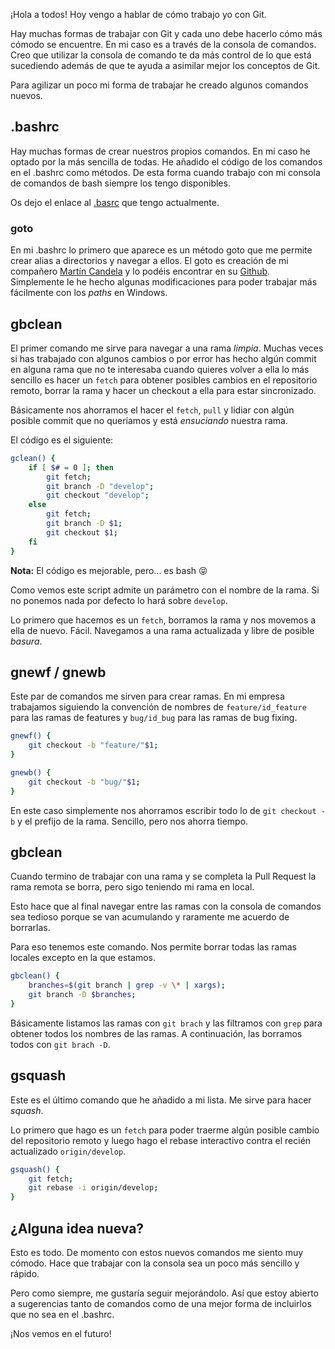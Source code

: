 ¡Hola a todos! Hoy vengo a hablar de cómo trabajo yo con Git. 

Hay muchas formas de trabajar con Git y cada uno debe hacerlo cómo más cómodo se encuentre. En mi caso es a través de la consola de comandos. Creo que utilizar la consola de comando te da más control de lo que está sucediendo además de que te ayuda a asimilar mejor los conceptos de Git.

Para agilizar un poco mi forma de trabajar he creado algunos comandos nuevos.

## .bashrc

Hay muchas formas de crear nuestros propios comandos. En mi caso he optado por la más sencilla de todas. He añadido el código de los comandos en el .bashrc como métodos. De esta forma cuando trabajo con mi consola de comandos de bash siempre los tengo disponibles.

Os dejo el enlace al [.basrc](content/.bashrc) que tengo actualmente.

### goto

En mi .bashrc lo primero que aparece es un método goto que me permite crear alias a directorios y navegar a ellos. El goto es creación de mi compañero [Martín Candela](https://twitter.com/RellikCC) y lo podéis encontrar en su [Github](https://github.com/Rellikiox/goto). Simplemente le he hecho algunas modificaciones para poder trabajar más fácilmente con los *paths* en Windows.

## gbclean

El primer comando me sirve para navegar a una rama *limpia*. Muchas veces si has trabajado con algunos cambios o por error has hecho algún commit en alguna rama que no te interesaba cuando quieres volver a ella lo más sencillo es hacer un `fetch` para obtener posibles cambios en el repositorio remoto, borrar la rama y hacer un checkout a ella para estar sincronizado.

Básicamente nos ahorramos el hacer el `fetch`, `pull` y lidiar con algún posible commit que no queríamos y está *ensuciando* nuestra rama.

El código es el siguiente:

```bash
gclean() {
    if [ $# = 0 ]; then
        git fetch;
		git branch -D "develop";
		git checkout "develop";
    else
		git fetch;
		git branch -D $1;
		git checkout $1;
	fi
}
```
**Nota:** El código es mejorable, pero... es bash 😝

Como vemos este script admite un parámetro con el nombre de la rama. Si no ponemos nada por defecto lo hará sobre `develop`.

Lo primero que hacemos es un `fetch`, borramos la rama y nos movemos a ella de nuevo. Fácil. Navegamos a una rama actualizada y libre de posible *basura*.

## gnewf / gnewb

Este par de comandos me sirven para crear ramas. En mi empresa trabajamos siguiendo la convención de nombres de `feature/id_feature` para las ramas de features y `bug/id_bug` para las ramas de bug fixing.

```bash
gnewf() {
	git checkout -b "feature/"$1;
}

gnewb() {
	git checkout -b "bug/"$1;
}
```
En este caso simplemente nos ahorramos escribir todo lo de `git checkout -b` y el prefijo de la rama. Sencillo, pero nos ahorra tiempo.

## gbclean

Cuando termino de trabajar con una rama y se completa la Pull Request la rama remota se borra, pero sigo teniendo mi rama en local. 

Esto hace que al final navegar entre las ramas con la consola de comandos sea tedioso porque se van acumulando y raramente me acuerdo de borrarlas.

Para eso tenemos este comando. Nos permite borrar todas las ramas locales excepto en la que estamos.

```bash
gbclean() {
	branches=$(git branch | grep -v \* | xargs);
	git branch -D $branches;
} 
```

Básicamente listamos las ramas con `git brach` y las filtramos con `grep` para obtener todos los nombres de las ramas. A continuación, las borramos todos con `git brach -D`.

## gsquash

Este es el último comando que he añadido a mi lista. Me sirve para hacer *squash*.

Lo primero que hago es un `fetch` para poder traerme algún posible cambio del repositorio remoto y luego hago el rebase interactivo contra el recién actualizado `origin/develop`. 

```bash
gsquash() {
	git fetch;
	git rebase -i origin/develop;
} 
```

## ¿Alguna idea nueva?
Esto es todo. De momento con estos nuevos comandos me siento muy cómodo. Hace que trabajar con la consola sea un poco más sencillo y rápido.

Pero como siempre, me gustaría seguir mejorándolo. Así que estoy abierto a sugerencias tanto de comandos como de una mejor forma de incluirlos que no sea en el .bashrc.

¡Nos vemos en el futuro!


